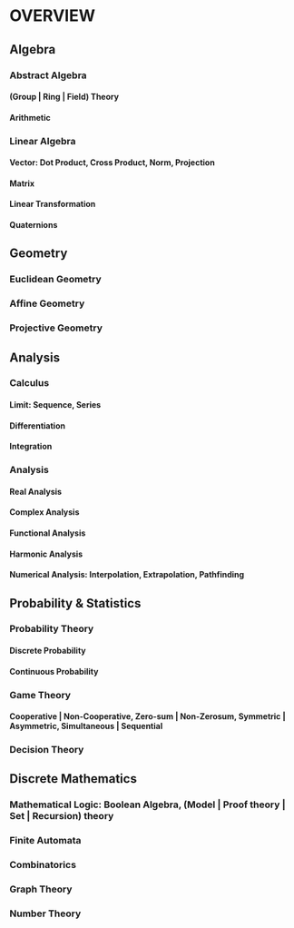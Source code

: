 # OVERVIEW

## Algebra
### Abstract Algebra
#### (Group | Ring | Field) Theory
#### Arithmetic
### Linear Algebra
#### Vector: Dot Product, Cross Product, Norm, Projection
#### Matrix 
#### Linear Transformation
#### Quaternions

## Geometry
### Euclidean Geometry
### Affine Geometry
### Projective Geometry

## Analysis
### Calculus
#### Limit: Sequence, Series
#### Differentiation
#### Integration
### Analysis
#### Real Analysis
#### Complex Analysis
#### Functional Analysis
#### Harmonic Analysis
#### Numerical Analysis: Interpolation, Extrapolation, Pathfinding

## Probability & Statistics
### Probability Theory
#### Discrete Probability
#### Continuous Probability
### Game Theory
#### Cooperative | Non-Cooperative, Zero-sum | Non-Zerosum, Symmetric | Asymmetric, Simultaneous | Sequential
### Decision Theory

## Discrete Mathematics
### Mathematical Logic: Boolean Algebra, (Model | Proof theory | Set | Recursion) theory
### Finite Automata
### Combinatorics
### Graph Theory
### Number Theory
